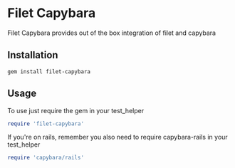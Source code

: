 # Filet Capybara

Filet Capybara provides out of the box integration of filet and capybara

## Installation

    gem install filet-capybara

## Usage

To use just require the gem in your test_helper

```ruby
require 'filet-capybara'
```

If you're on rails, remember you also need to require capybara-rails in your test_helper

```ruby
require 'capybara/rails'
```